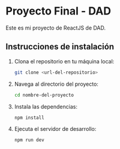 # Proyecto Final - DAD

Este es mi proyecto de ReactJS de DAD.

## Instrucciones de instalación

1. Clona el repositorio en tu máquina local:
   ```bash
   git clone <url-del-repositorio>

2. Navega al directorio del proyecto:
   ```bash
   cd nombre-del-proyecto

3. Instala las dependencias:
   ```bash
   npm install

4. Ejecuta el servidor de desarrollo:
   ```bash
   npm run dev


